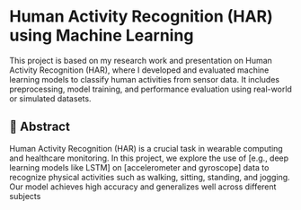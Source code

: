 # Human Activity Recognition (HAR) using Machine Learning

This project is based on my research work and presentation on Human Activity Recognition (HAR), where I developed and evaluated machine learning models to classify human activities from sensor data. It includes preprocessing, model training, and performance evaluation using real-world or simulated datasets.

## 📝 Abstract
Human Activity Recognition (HAR) is a crucial task in wearable computing and healthcare monitoring. In this project, we explore the use of [e.g., deep learning models like LSTM] on [accelerometer and gyroscope] data to recognize physical activities such as walking, sitting, standing, and jogging. Our model achieves high accuracy and generalizes well across different subjects
